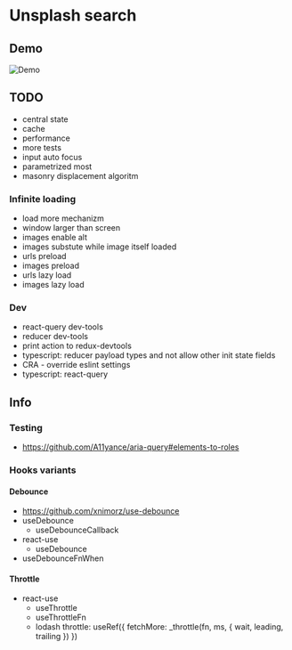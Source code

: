 # Unsplash search

## Demo
![Demo](https://github.com/lishine/unsplash-search/blob/dev/screenshot.png "Demo")

## TODO

- central state
- cache
- performance
- more tests
- input auto focus
- parametrized most
- masonry displacement algoritm

### Infinite loading

- load more mechanizm
- window larger than screen
- images enable alt
- images substute while image itself loaded
- urls preload
- images preload
- urls lazy load
- images lazy load

### Dev

- react-query dev-tools
- reducer dev-tools
- print action to redux-devtools
- typescript: reducer payload types and not allow other init state fields
- CRA - override eslint settings
- typescript: react-query

## Info

### Testing
- <https://github.com/A11yance/aria-query#elements-to-roles>

### Hooks variants

#### Debounce

- <https://github.com/xnimorz/use-debounce>
- useDebounce
  - useDebounceCallback
- react-use
  - useDebounce
- useDebounceFnWhen

#### Throttle

- react-use
  - useThrottle
  - useThrottleFn
  - lodash throttle: useRef({ fetchMore: \_throttle(fn, ms, { wait, leading, trailing }) })
